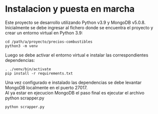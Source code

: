 # Instalacion y puesta en marcha
Este proyecto se desarrollo utilizando Python v3.9 y MongoDB v5.0.8.<br/>
Inicialmente se debe ingresar al fichero donde se encuentra el proyecto y crear un entorno virtual en Python 3.9:<br/>
```
cd /path/a/proyecto/precios-combustibles
python3 -m venv
```
Luego se debe activar el entorno virtual e instalar las correspondientes dependencias:
```
. ./venv/bin/activate
pip install -r requirements.txt
```
Una vez configurado e instalado las dependencias se debe levantar MongoDB localmente en el puerto 27017.<br/>
Al ya estar en ejecucion MongoDB el paso final es ejecutar el archivo python scrapper.py
```
python scrapper.py
```